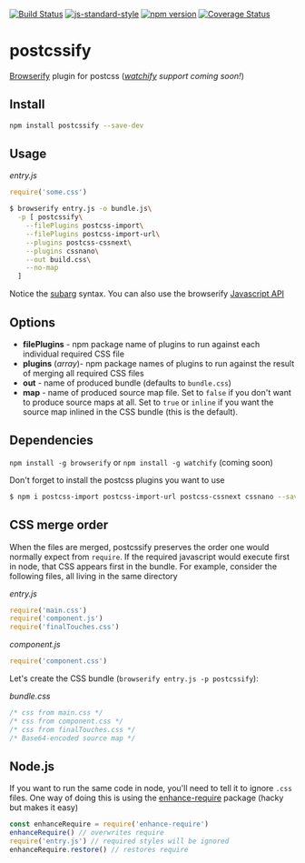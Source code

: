 <!-- VDOC.badges travis; standard; npm; coveralls -->
<!-- DON'T EDIT THIS SECTION (including comments), INSTEAD RE-RUN `vdoc` TO UPDATE -->
[![Build Status](https://travis-ci.org/vigour-io/postcssify.svg?branch=master)](https://travis-ci.org/vigour-io/postcssify)
[![js-standard-style](https://img.shields.io/badge/code%20style-standard-brightgreen.svg)](http://standardjs.com/)
[![npm version](https://badge.fury.io/js/postcssify.svg)](https://badge.fury.io/js/postcssify)
[![Coverage Status](https://coveralls.io/repos/github/vigour-io/postcssify/badge.svg?branch=master)](https://coveralls.io/github/vigour-io/postcssify?branch=master)

<!-- VDOC END -->

# postcssify
[Browserify](http://browserify.org/) plugin for postcss (*[watchify](https://github.com/substack/watchify) support coming soon!*)

## Install
```sh
npm install postcssify --save-dev
```

## Usage
*entry.js*
```javascript
require('some.css')
```

```sh
$ browserify entry.js -o bundle.js\
  -p [ postcssify\
    --filePlugins postcss-import\
    --filePlugins postcss-import-url\
    --plugins postcss-cssnext\
    --plugins cssnano\
    --out build.css\
    --no-map
  ]
```
Notice the [subarg](https://github.com/substack/subarg) syntax. You can also use the browserify [Javascript API](https://github.com/substack/node-browserify#bpluginplugin-opts)

## Options

- **filePlugins** - npm package name of plugins to run against each individual required CSS file
- **plugins** (*array*)- npm package names of plugins to run against the result of merging all required CSS files
- **out** - name of produced bundle (defaults to `bundle.css`)
- **map** - name of produced source map file. Set to `false` if you don't want to produce source maps at all. Set to `true` or `inline` if you want the source map inlined in the CSS bundle (this is the default).

## Dependencies
`npm install -g browserify` or `npm install -g watchify` (coming soon)


Don't forget to install the postcss plugins you want to use

```sh
$ npm i postcss-import postcss-import-url postcss-cssnext cssnano --save-dev
```

## CSS merge order

When the files are merged, postcssify preserves the order one would normally expect from `require`. If the required javascript would execute first in node, that CSS appears first in the bundle. For example, consider the following files, all living in the same directory

*entry.js*
```javascript
require('main.css')
require('component.js')
require('finalTouches.css')
```

*component.js*
```javascript
require('component.css')
```

Let's create the CSS bundle (`browserify entry.js -p postcssify`):

*bundle.css*
```css
/* css from main.css */
/* css from component.css */
/* css from finalTouches.css */
/* Base64-encoded source map */
```

## Node.js

If you want to run the same code in node, you'll need to tell it to ignore `.css` files. One way of doing this is using the [enhance-require](https://www.npmjs.com/package/enhance-require) package (hacky but makes it easy)

```javascript
const enhanceRequire = require('enhance-require')
enhanceRequire() // overwrites require
require('entry.js') // required styles will be ignored
enhanceRequire.restore() // restores require
```
